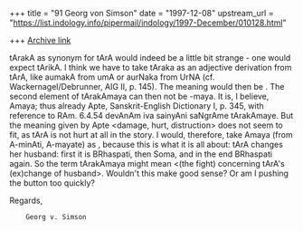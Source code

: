 +++
title = "91 Georg von Simson"
date = "1997-12-08"
upstream_url = "https://list.indology.info/pipermail/indology/1997-December/010128.html"

+++
[Archive link](https://list.indology.info/pipermail/indology/1997-December/010128.html)

tArakA as synonym for tArA would indeed be a little bit strange - one would
expect tArikA. I think we have to take tAraka as an adjective derivation
from tArA, like aumakA from umA or aurNaka from UrNA (cf.
Wackernagel/Debrunner, AIG II, p. 145). The meaning would then be
<belonging to or concerning tArA>. The second element of tArakAmaya can
then not be -maya. It is, I believe, Amaya; thus already Apte,
Sanskrit-English Dictionary I, p. 345, with reference to RAm. 6.4.54
devAnAm iva sainyAni saNgrAme tArakAmaye. But the meaning given by Apte
<damage, hurt, distruction> does not seem to fit, as tArA is not hurt at
all in the story. I would, therefore, take Amaya (from A-minAti, A-mayate)
as <exchange>, because this is what it is all about: tArA changes her
husband: first it is BRhaspati, then Soma, and in the end BRhaspati again.
So the term tArakAmaya might mean <(the fight) concerning tArA's (ex)change
of husband>. Wouldn't this make good sense? Or am I pushing the button too
quickly?

Regards,

        Georg v. Simson



